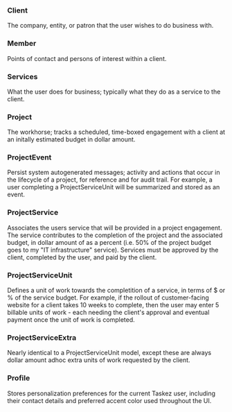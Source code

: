 ### Client

The company, entity, or patron that the user wishes to do business with.

### Member

Points of contact and persons of interest within a client.

### Services

What the user does for business; typically what they do as a service to the client.

### Project

The workhorse; tracks a scheduled, time-boxed engagement with a client at an initally estimated budget in dollar amount.

### ProjectEvent

Persist system autogenerated messages; activity and actions that occur in the lifecycle of a project, for reference and for audit trail. For example, a user completing a ProjectServiceUnit will be summarized and stored as an event.

### ProjectService

Associates the users service that will be provided in a project engagement. The service contributes to the completion of the project and the associated budget, in dollar amount of as a percent (i.e. 50% of the project budget goes to my "IT infrastructure" service). Services must be approved by the client, completed by the user, and paid by the client.

### ProjectServiceUnit

Defines a unit of work towards the completition of a service, in terms of $ or % of the service budget. For example, if the rollout of customer-facing website for a client takes 10 weeks to complete, then the user may enter 5 billable units of work - each needing the client's approval and eventual payment once the unit of work is completed.

### ProjectServiceExtra

Nearly identical to a ProjectServiceUnit model, except these are always dollar amount adhoc extra units of work requested by the client.

### Profile

Stores personalization preferences for the current Taskez user, including their contact details and preferred accent color used throughout the UI.
